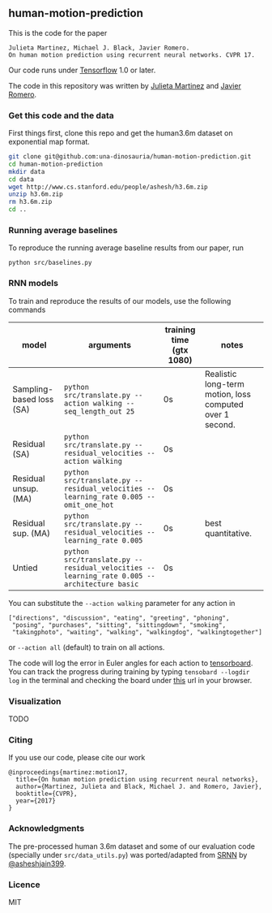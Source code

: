 
## human-motion-prediction

This is the code for the paper

```
Julieta Martinez, Michael J. Black, Javier Romero.
On human motion prediction using recurrent neural networks. CVPR 17.
```

Our code runs under [Tensorflow](https://github.com/tensorflow/tensorflow/) 1.0 or later.

The code in this repository was written by [Julieta Martinez](https://github.com/una-dinosauria/) and [Javier Romero](https://github.com/libicocco/).

### Get this code and the data

First things first, clone this repo and get the human3.6m dataset on exponential map format.

```bash
git clone git@github.com:una-dinosauria/human-motion-prediction.git
cd human-motion-prediction
mkdir data
cd data
wget http://www.cs.stanford.edu/people/ashesh/h3.6m.zip
unzip h3.6m.zip
rm h3.6m.zip
cd ..
```

### Running average baselines

To reproduce the running average baseline results from our paper, run

`python src/baselines.py`

### RNN models

To train and reproduce the results of our models, use the following commands

| model      | arguments | training time (gtx 1080) | notes |
| ---        | ---       | ---   | --- |
| Sampling-based loss (SA) | `python src/translate.py --action walking --seq_length_out 25` | 0s | Realistic long-term motion, loss computed over 1 second. |
| Residual (SA)            | `python src/translate.py --residual_velocities --action walking` | 0s |  |
| Residual unsup. (MA)     | `python src/translate.py --residual_velocities --learning_rate 0.005 --omit_one_hot` | 0s | |
| Residual sup. (MA)       | `python src/translate.py --residual_velocities --learning_rate 0.005` | 0s | best quantitative.|
| Untied       | `python src/translate.py --residual_velocities --learning_rate 0.005 --architecture basic` | 0s | |


You can substitute the `--action walking` parameter for any action in

```
["directions", "discussion", "eating", "greeting", "phoning",
 "posing", "purchases", "sitting", "sittingdown", "smoking",
 "takingphoto", "waiting", "walking", "walkingdog", "walkingtogether"]
```

or `--action all` (default) to train on all actions.

The code will log the error in Euler angles for each action to [tensorboard](https://www.tensorflow.org/get_started/summaries_and_tensorboard). You can track the progress during training by typing `tensobard --logdir log` in the terminal and checking the board under [this](http://127.0.1.1:6006/) url in your browser.

### Visualization

TODO

### Citing

If you use our code, please cite our work

```
@inproceedings{martinez:motion17,
  title={On human motion prediction using recurrent neural networks},
  author={Martinez, Julieta and Black, Michael J. and Romero, Javier},
  booktitle={CVPR},
  year={2017}
}
```

### Acknowledgments

The pre-processed human 3.6m dataset and some of our evaluation code (specially under `src/data_utils.py`) was ported/adapted from [SRNN](https://github.com/asheshjain399/RNNexp/tree/srnn/structural_rnn) by [@asheshjain399](https://github.com/asheshjain399).

### Licence
MIT

